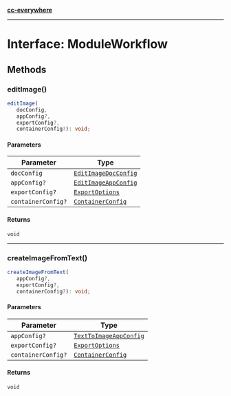 [**cc-everywhere**](../../../../../../index.md)

***

# Interface: ModuleWorkflow

## Methods

<a id="editimage"></a>

### editImage()

```ts
editImage(
   docConfig, 
   appConfig?, 
   exportConfig?, 
   containerConfig?): void;
```

#### Parameters

| Parameter | Type |
| ------ | ------ |
| `docConfig` | [`EditImageDocConfig`](../../../../../../shared/src/types/module/doc-config-types/interfaces/edit-image-doc-config.md) |
| `appConfig?` | [`EditImageAppConfig`](../../../../../../shared/src/types/module/app-config-types/interfaces/edit-image-app-config.md) |
| `exportConfig?` | [`ExportOptions`](../../../../../../shared/src/types/export-config-types/type-aliases/export-options.md) |
| `containerConfig?` | [`ContainerConfig`](../../../../../../shared/src/types/container-config-types/type-aliases/container-config.md) |

#### Returns

`void`

***

<a id="createimagefromtext"></a>

### createImageFromText()

```ts
createImageFromText(
   appConfig?, 
   exportConfig?, 
   containerConfig?): void;
```

#### Parameters

| Parameter | Type |
| ------ | ------ |
| `appConfig?` | [`TextToImageAppConfig`](../../../../../../shared/src/types/module/app-config-types/interfaces/text-to-image-app-config.md) |
| `exportConfig?` | [`ExportOptions`](../../../../../../shared/src/types/export-config-types/type-aliases/export-options.md) |
| `containerConfig?` | [`ContainerConfig`](../../../../../../shared/src/types/container-config-types/type-aliases/container-config.md) |

#### Returns

`void`
